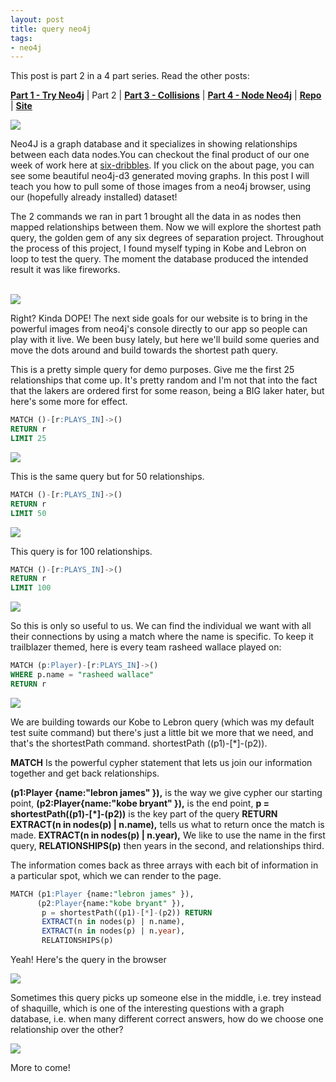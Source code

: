 ```yaml
---
layout: post
title: query neo4j
tags:
- neo4j
---
```


This post is part 2 in a 4 part series. Read the other posts:

**[Part 1 - Try Neo4j](/try-neo4j "Getting Started")** | Part 2 | **[Part 3 - Collisions](/collision "Resolving Duplicates")** | **[Part 4 - Node Neo4j](/node-neo4j "The Hard Part!")** | **[Repo](https://github.com/upstanding-biome/sixdegrees)** | **[Site](http://sixdribbles.com)**

<img src="portland.jpg"/>

Neo4J is a graph database and it specializes in showing relationships between each data nodes.You can checkout the final product of our one week of work here at <a href="http://six-dribbles.herokuapp.com">six-dribbles</a>. If you click on the about page, you can see some beautiful neo4j-d3 generated moving graphs. In this post I will teach you how to pull some of those images from a neo4j browser, using our (hopefully already installed) dataset!

The 2 commands we ran in part 1 brought all the data in as nodes then mapped relationships between them. Now we will explore the shortest path query, the golden gem of any six degrees of separation project. Throughout the process of this project, I found myself typing in Kobe and Lebron on loop to test the query. The moment the database produced the intended result it was like fireworks.

<br>

<img src="lbjkobe.png"/>

Right? Kinda DOPE! The next side goals for our website is to bring in the powerful images from neo4j's console directly to our app so people can play with it live. We been busy lately, but here we'll build some queries and move the dots around and build towards the shortest path query.

This is a pretty simple query for demo purposes. Give me the first 25 relationships that come up. It's pretty random and I'm not that into the fact that the lakers are ordered first for some reason, being a BIG laker hater, but here's some more for effect.

```sql
MATCH ()-[r:PLAYS_IN]->()
RETURN r
LIMIT 25
```

<img src="LAL.png"/>

This is the same query but for 50 relationships.

```sql
MATCH ()-[r:PLAYS_IN]->()
RETURN r
LIMIT 50
```

<img src="LAL2.png"/>

This query is for 100 relationships.

```sql
MATCH ()-[r:PLAYS_IN]->()
RETURN r
LIMIT 100
```

<img src="LAL3.png"/>

So this is only so useful to us. We can find the individual we want with all their connections by using a match where the name is specific. To keep it trailblazer themed, here is every team rasheed wallace played on:

```sql
MATCH (p:Player)-[r:PLAYS_IN]->()
WHERE p.name = "rasheed wallace"
RETURN r
```

<img src="rash.png"/>

We are building towards our Kobe to Lebron query (which was my default test suite command) but there's just a little bit we more that we need, and that's the shortestPath command. shortestPath ((p1)-[*]-(p2)).

**MATCH** Is the powerful cypher statement that lets us join our information together and get back relationships.

**(p1:Player {name:"lebron james" }),** is the way we give cypher our starting point,
**(p2:Player{name:"kobe bryant" }),** is the end point,
**p = shortestPath((p1)-[*]-(p2))** is the key part of the query
**RETURN EXTRACT(n in nodes(p) | n.name),** tells us what to return once the match is made.
**EXTRACT(n in nodes(p) | n.year),** We like to use the name in the first query,
**RELATIONSHIPS(p)** then years in the second, and relationships third.

The information comes back as three arrays with each bit of information in a particular spot, which we can render to the page.

```sql
MATCH (p1:Player {name:"lebron james" }),
      (p2:Player{name:"kobe bryant" }),
       p = shortestPath((p1)-[*]-(p2)) RETURN
       EXTRACT(n in nodes(p) | n.name),
       EXTRACT(n in nodes(p) | n.year),
       RELATIONSHIPS(p)
```

Yeah! Here's the query in the browser

<img src="kobeshaqlebron.png"/>

Sometimes this query picks up someone else in the middle, i.e. trey instead of shaquille, which is one of the interesting questions with a graph database, i.e. when many different correct answers, how do we choose one relationship over the other?

<img src="kobetreylebron.png"/>

More to come!
